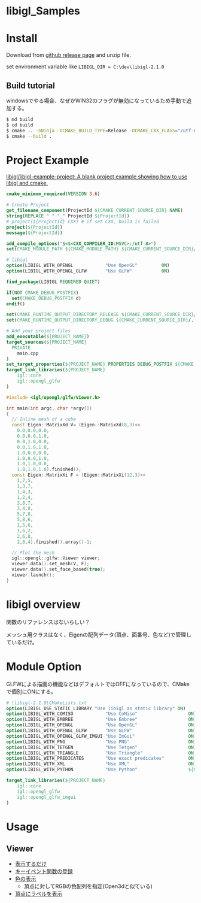 # libigl_Samples



# Install

Download from [github release page](https://github.com/libigl/libigl/releases) and unzip file.

set environment variable like `LIBIGL_DIR = C:\dev\libigl-2.1.0`

## Build tutorial

windowsでやる場合、なぜかWIN32のフラグが無効になっているため手動で追加する。

```bash
$ md build
$ cd build
$ cmake .. -GNinja -DCMAKE_BUILD_TYPE=Release -DCMAKE_CXX_FLAGS="/utf-8 /EHsc /DWIN32 /w"
$ cmake --build .
```

# Project Example

[libigl/libigl-example-project: A blank project example showing how to use libigl and cmake.](https://github.com/libigl/libigl-example-project)

```cmake
cmake_minimum_required(VERSION 3.6)

# Create Project
get_filename_component(ProjectId ${CMAKE_CURRENT_SOURCE_DIR} NAME)
string(REPLACE " " "_" ProjectId ${ProjectId})
# project(${ProjectId} CXX) # if set CXX, build is failed
project(${ProjectId})
message(${ProjectId})

add_compile_options("$<$<CXX_COMPILER_ID:MSVC>:/utf-8>")
set(CMAKE_MODULE_PATH ${CMAKE_MODULE_PATH} ${CMAKE_CURRENT_SOURCE_DIR}/../cmake)

# libigl
option(LIBIGL_WITH_OPENGL            "Use OpenGL"         ON)
option(LIBIGL_WITH_OPENGL_GLFW       "Use GLFW"           ON)

find_package(LIBIGL REQUIRED QUIET)

if(NOT CMAKE_DEBUG_POSTFIX)
  set(CMAKE_DEBUG_POSTFIX d)
endif()

set(CMAKE_RUNTIME_OUTPUT_DIRECTORY_RELEASE ${CMAKE_CURRENT_SOURCE_DIR}/../bin)
set(CMAKE_RUNTIME_OUTPUT_DIRECTORY_DEBUG ${CMAKE_CURRENT_SOURCE_DIR}/../bin)

# Add your project files
add_executable(${PROJECT_NAME})
target_sources(${PROJECT_NAME}
  PRIVATE
    main.cpp
)
set_target_properties(${PROJECT_NAME} PROPERTIES DEBUG_POSTFIX ${CMAKE_DEBUG_POSTFIX})
target_link_libraries(${PROJECT_NAME} 
    igl::core
    igl::opengl_glfw
)
```

```cpp
#include <igl/opengl/glfw/Viewer.h>

int main(int argc, char *argv[])
{
  // Inline mesh of a cube
  const Eigen::MatrixXd V= (Eigen::MatrixXd(8,3)<<
    0.0,0.0,0.0,
    0.0,0.0,1.0,
    0.0,1.0,0.0,
    0.0,1.0,1.0,
    1.0,0.0,0.0,
    1.0,0.0,1.0,
    1.0,1.0,0.0,
    1.0,1.0,1.0).finished();
  const Eigen::MatrixXi F = (Eigen::MatrixXi(12,3)<<
    1,7,5,
    1,3,7,
    1,4,3,
    1,2,4,
    3,8,7,
    3,4,8,
    5,7,8,
    5,8,6,
    1,5,6,
    1,6,2,
    2,6,8,
    2,8,4).finished().array()-1;

  // Plot the mesh
  igl::opengl::glfw::Viewer viewer;
  viewer.data().set_mesh(V, F);
  viewer.data().set_face_based(true);
  viewer.launch();
}
```

# libigl overview

関数のリファレンスはないらしい？

メッシュ用クラスはなく、Eigenの配列データ(頂点、面番号、色など)で管理しているだけ。

# Module Option

GLFWによる描画の機能などはデフォルトではOFFになっているので、CMakeで個別にONにする。

```cmake
# \libigl-2.1.0\CMakeLists.txt
option(LIBIGL_USE_STATIC_LIBRARY "Use libigl as static library" ON)
option(LIBIGL_WITH_COMISO            "Use CoMiso"                   ON)
option(LIBIGL_WITH_EMBREE            "Use Embree"                   ON)
option(LIBIGL_WITH_OPENGL            "Use OpenGL"                   ON)
option(LIBIGL_WITH_OPENGL_GLFW       "Use GLFW"                     ON)
option(LIBIGL_WITH_OPENGL_GLFW_IMGUI "Use ImGui"                    ON)
option(LIBIGL_WITH_PNG               "Use PNG"                      ON)
option(LIBIGL_WITH_TETGEN            "Use Tetgen"                   ON)
option(LIBIGL_WITH_TRIANGLE          "Use Triangle"                 ON)
option(LIBIGL_WITH_PREDICATES        "Use exact predicates"         ON)
option(LIBIGL_WITH_XML               "Use XML"                      ON)
option(LIBIGL_WITH_PYTHON            "Use Python"                   ${LIBIGL_BUILD_PYTHON})

target_link_libraries(${PROJECT_NAME} 
    igl::core
    igl::opengl_glfw
    igl::opengl_glfw_imgui
)
```



# Usage

## Viewer

- [表示するだけ](https://github.com/libigl/libigl/tree/master/tutorial/102_DrawMesh/main.cpp)
- [キーイベント関数の登録](https://github.com/libigl/libigl/tree/master/tutorial/103_Events/main.cpp)
- [色の表示](https://github.com/libigl/libigl/tree/master/tutorial/104_Colors/main.cpp)
  - 頂点に対してRGBの色配列を指定(Open3dと似ている)
- [頂点にラベルを表示](https://github.com/libigl/libigl/tree/master/tutorial/105_Overlays/main.cpp)




